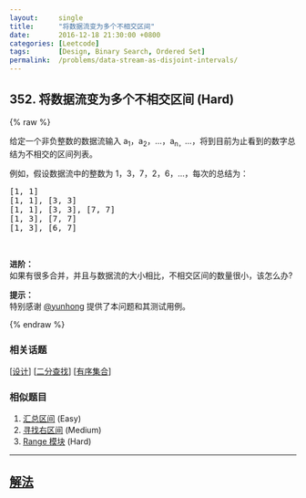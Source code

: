 ```yaml
---
layout:     single
title:      "将数据流变为多个不相交区间"
date:       2016-12-18 21:30:00 +0800
categories: [Leetcode]
tags:       [Design, Binary Search, Ordered Set]
permalink:  /problems/data-stream-as-disjoint-intervals/
---
```


## 352. 将数据流变为多个不相交区间 (Hard)

{% raw %}

<p>给定一个非负整数的数据流输入 a<sub>1</sub>，a<sub>2</sub>，&hellip;，a<sub>n，</sub>&hellip;，将到目前为止看到的数字总结为不相交的区间列表。</p>

<p>例如，假设数据流中的整数为 1，3，7，2，6，&hellip;，每次的总结为：</p>

<pre>[1, 1]
[1, 1], [3, 3]
[1, 1], [3, 3], [7, 7]
[1, 3], [7, 7]
[1, 3], [6, 7]
</pre>

<p>&nbsp;</p>

<p><strong>进阶：</strong><br>
如果有很多合并，并且与数据流的大小相比，不相交区间的数量很小，该怎么办?</p>

<p><strong>提示：</strong><br>
特别感谢 <a href="https://discuss.leetcode.com/user/yunhong">@yunhong</a> 提供了本问题和其测试用例。</p>

{% endraw %}

### 相关话题
  [[设计](https://github.com/awesee/leetcode/tree/main/tag/design/README.md)]
  [[二分查找](https://github.com/awesee/leetcode/tree/main/tag/binary-search/README.md)]
  [[有序集合](https://github.com/awesee/leetcode/tree/main/tag/ordered-set/README.md)]

### 相似题目
  1. [汇总区间](/problems/summary-ranges) (Easy)
  1. [寻找右区间](/problems/find-right-interval) (Medium)
  1. [Range 模块](/problems/range-module) (Hard)

---

## [解法](https://github.com/awesee/leetcode/tree/main/problems/data-stream-as-disjoint-intervals)
